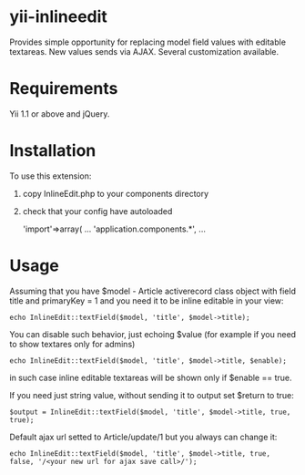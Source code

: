 yii-inlineedit
==============

Provides simple opportunity for replacing model field values with editable textareas. New values sends via AJAX. Several customization available.

Requirements 
=========================

Yii 1.1 or above and jQuery.

Installation
========================= 

To use this extension:

1) copy InlineEdit.php to your components directory

2) check that your config have autoloaded

	'import'=>array(
		...
		'application.components.*',
		...
		
Usage
=========================

Assuming that you have $model - Article activerecord class object with field title and primaryKey = 1 and you need it to be inline editable in your view:

	echo InlineEdit::textField($model, 'title', $model->title);

You can disable such behavior, just echoing $value (for example if you need to show textares only for admins)

	echo InlineEdit::textField($model, 'title', $model->title, $enable);

in such case inline editable textareas will be shown only if $enable == true.

If you need just string value, without sending it to output set $return to true:

	$output = InlineEdit::textField($model, 'title', $model->title, true, true);

Default ajax url setted to Article/update/1 but you always can change it:

	echo InlineEdit::textField($model, 'title', $model->title, true, false, '/<your new url for ajax save call>/');